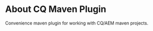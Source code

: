 About CQ Maven Plugin
=====================

Convenience maven plugin for working with CQ/AEM maven projects.
